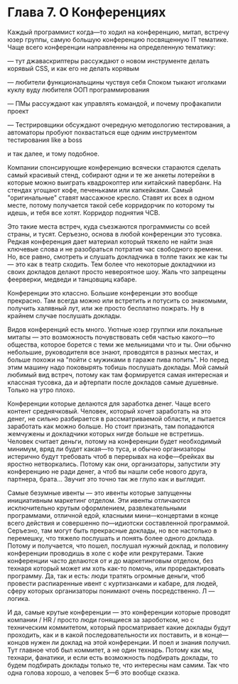 # Глава 7. О Конференциях

Каждый программист когда—то ходил на конференцию, митап, встречу юзер группы, самую большую конференцию посвященную IT тематике. Чаще всего конференции направленны на определенную тематику:

— тут джаваскриптеры рассуждают о новом инструменте делать корявый CSS, и как его не делать корявым

— любители функциональщины чуствуя себя Споком тыкают иголками куклу вуду любителя ООП программирования

— ПМы рассуждают как управлять командой, и почему профакапили проект

— Тестрировщики обсуждают очередную методологию тестирования, а автоматоры пробуют похвастаться еще одним инструментом тестирования like a boss

и так далее, и тому подобное. 

Компании спонсирующие конференцию всячески стараются сделать самый красивый стенд, собирают одни и те же анкеты лотерейки в которые можно выиграть квадрокоптер или китайский павербанк. На стендах угощают кофе, печеньками или капкейками. Самый "оригинальные" ставят массажное кресло. Ставят их всех в одном месте, потому получается такой себе корридорчик по которому ты идешь, и тебя все хотят. Корридор поднятия ЧСВ. 

Это такие места встреч, куда съезжаются программисты со всей страны, и тусят. Серъезно, основа в любой конференции это тусовка. Редкая конференция дает материал который тяжело не найти зная ключевые слова и не разобраться потратив час свободного времени. Но, все равно, смотреть и слушать докладчика в толпе таких же как ты — это как в театр сходить. Тем более что некоторые докладчики из своих докладов делают просто невероятное шоу. Жаль что запрещены феерверки, медведи и танцовщиц кабаре. 

Конференции это классно. Большие конференции это вообще прекрасно. Там всегда можно или встретить и потусить со знакомыми, получить халявный лут, или же просто бесплатно пожрать. Ну в крайнем случае послушать доклады. 

Видов конференций есть много. Уютные юзер группки или локальные митапы — это возможность почувствовать себя частью какого—то общества, которое борется с теми же мельницами что и ты. Они обычно небольшие, руководителя все знают, проводятся в разных местах, и больше похожи на "пойти с мужиками в гараже пива попить". Но перед этим машину надо поковырять тобишь послушать доклады. Мой самый любимый вид встреч, потому как там формируется самая интересная и классная тусовка, да и афтерпати после докладов самые душевные. Только на утро плохо. 

Конференции которые делаются для заработка денег. Чаще всего контент среднячковый. Человек, который хочет заработать на это денег, не сильно разбирается в рассматриваемой области, и пытается заработать как можно больше. Но стоит признать, там попадаются жемчужены и докладчики которых нигде больше не встретишь. Человек считает деньги, потому на конференции будет необходимый минимум, вряд ли будет какая—то туса, и обычно организаторы истерично будут требовать чтоб в перерывах на кофе—брейках вы яростно нетворкались. Потому как они, организаторы, запустили эту конференцию не ради денег, а чтоб вы нашли себе нового друга, партнера, брата... Звучит это точно так же глупо как и выглядит. 

Самые безумные ивенты — это ивенты которые запущенны инициативным маркетинг отделом. Эти ивенты отличаются исключительно крутым оформлением, развлекательными программами, отличной едой, класными мини—концертами в конце всего действия и совершенно по—идиотски составленной программой. Серъезно, там могут быть прекрасные доклады, но все настолько в перемешку, что тяжело послушать и понять более одного доклада. Потому и получается, что пошел, послушал нужный доклад, и половину конференции проводишь в холе с кофе или рекрутерами. Такие конференции часто делаются от и до маркетинговым отделом, без технаря который может им хоть как-то помочь, или проредактировать программу. Да, так и есть: люди тратять огромные деньги, чтоб провести распиаренные ивент с куртизанками и кабаре, для людей, сферу которых организаторы понимают очень посредственно. Л — логика. 

И да, самые крутые конференции — это конференции которые проводят компании / HR / просто люди гонящиеся за зароботком, но с техническим коммитетом, который просматривает какие доклады будут проходить, как и в какой последовательности их поставить, и в конце—концов нужен ли доклад на этой конференции. И поел и знания получил. Тут главное чтоб был коммитет, а не один технарь. Потому как мы, технари, фанатики, и если есть возможность подбирать доклады, то будем подбирать доклады только те, что интересны нам самим. Так что одна голова хорошо, а человек 5—6 это вообще сказка. 


